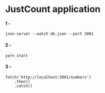 # JustCount application

#### 1 -
```
json-server --watch db.json --port 3001
```

#### 2 - 
```
yarn start
```

#### 3 - 
```
fetch('http://localhost:3001/numbers')
    .then()
    .catch()
```